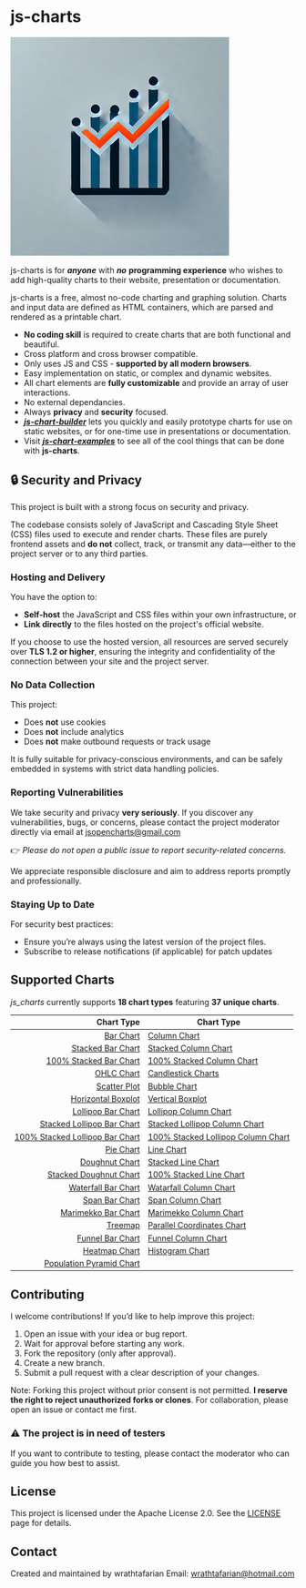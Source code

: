 # js-charts

![js-charts logo](./images/logo/js-charts-logo-medium-384x384.png)

js-charts is for ***anyone*** with ***no*** **programming experience** who wishes to add high-quality charts to their website, presentation or documentation.

js-charts is a free, almost no-code charting and graphing solution. Charts and input data are defined as HTML containers, which are parsed and rendered as a printable chart.

- **No coding skill** is required to create charts that are both functional and beautiful.
- Cross platform and cross browser compatible.
- Only uses JS and CSS - **supported by all modern browsers**.
- Easy implementation on static, or complex and dynamic websites.
- All chart elements are **fully customizable** and provide an array of user interactions.
- No external dependancies.
- Always **privacy** and **security** focused.
- ***[js-chart-builder](https://github.com/wrathtafarian/js-chart-builder)*** lets you quickly and easily prototype charts for use on static websites, or for one-time use in presentations or documentation.
- Visit ***[js-chart-examples](https://github.com/wrathtafarian/js-chart-examples)*** to see all of the cool things that can be done with **js-charts**.

## 🔒 Security and Privacy

This project is built with a strong focus on security and privacy.

The codebase consists solely of JavaScript and Cascading Style Sheet (CSS) files used to execute and render charts. These files are purely frontend assets and **do not** collect, track, or transmit any data—either to the project server or to any third parties.

### Hosting and Delivery

You have the option to:

 - **Self-host** the JavaScript and CSS files within your own infrastructure, or
 - **Link directly** to the files hosted on the project's official website.

If you choose to use the hosted version, all resources are served securely over **TLS 1.2 or higher**, ensuring the integrity and confidentiality of the connection between your site and the project server.

### No Data Collection

This project:

 - Does **not** use cookies
 - Does **not** include analytics
 - Does **not** make outbound requests or track usage

It is fully suitable for privacy-conscious environments, and can be safely embedded in systems with strict data handling policies.

### Reporting Vulnerabilities

We take security and privacy **very seriously**. If you discover any vulnerabilities, bugs, or concerns, please contact the project moderator directly via email at jsopencharts@gmail.com

👉 *Please do not open a public issue to report security-related concerns.*

We appreciate responsible disclosure and aim to address reports promptly and professionally.

### Staying Up to Date

For security best practices:

 - Ensure you’re always using the latest version of the project files.
 - Subscribe to release notifications (if applicable) for patch updates


## Supported Charts
_js_charts_ currently supports **18 chart types** featuring **37 unique charts**.

| Chart Type                      | Chart Type                         |
|--------------------------------:|------------------------------------|
| [Bar Chart](https://github.com/wrathtafarian/js-charts/wiki/Chart-Types-Bar-Charts)                               | [Column Chart](https://github.com/wrathtafarian/js-charts/wiki/Chart-Types-Column-Charts) |
| [Stacked Bar Chart](/wiki/charts/Bar%20Charts.md)                       | [Stacked Column Chart](/wiki/charts/Column%20Charts.md) |
| [100% Stacked Bar Chart](/wiki/charts/Bar%20Charts.md)                  | [100% Stacked Column Chart](/wiki/charts/Column%20Charts.md) |
| [OHLC Chart](/wiki/charts/Open-High-Low-Close%20Charts.md)              | [Candlestick Charts](/wiki/charts/Candlestick%20Charts.md) |
| [Scatter Plot](/wiki/charts/Scatter%20Plot.md)                          | [Bubble Chart](/wiki/charts/Bubble%20Charts.md) |
| [Horizontal Boxplot](/wiki/charts/Box%20Plot.md)                        | [Vertical Boxplot](/wiki/charts/Box%20Plot.md) |
| [Lollipop Bar Chart](/wiki/charts/Lollipop%20Charts.md)                 | [Lollipop Column Chart](/wiki/charts/Lollipop%20Charts.md) |
| [Stacked Lollipop Bar Chart](/wiki/charts/Lollipop%20Charts.md)         | [Stacked Lollipop Column Chart](/wiki/charts/Lollipop%20Charts.md) |
| [100% Stacked Lollipop Bar Chart](/wiki/charts/Lollipop%20Charts.md)    | [100% Stacked Lollipop Column Chart](/wiki/charts/Lollipop%20Charts.md) |
| [Pie Chart](/wiki/charts/Pie%20and%20Doughnut%20Charts.md)              | [Line Chart](/wiki/charts/Line%20Charts.md) |
| [Doughnut Chart](/wiki/charts/Pie%20and%20Doughnut%20Charts.md)         | [Stacked Line Chart](/wiki/charts/Line%20Charts.md) |
| [Stacked Doughnut Chart](/wiki/charts/Pie%20and%20Doughnut%20Charts.md) | [100% Stacked Line Chart](/wiki/charts/Line%20Charts.md) |
| [Waterfall Bar Chart](/wiki/charts/Waterfall%20Chart.md)                | [Watarfall Column Chart](/wiki/charts/Waterfall%20Chart.md) |
| [Span Bar Chart](/wiki/charts/Span%20Chart.md)                          | [Span Column Chart](/wiki/charts/Span%20Chart.md) |
| [Marimekko Bar Chart](/wiki/charts/Mekko%20Charts.md)                   | [Marimekko Column Chart](/wiki/charts/Mekko%20Charts.md) |
| [Treemap](/wiki/charts/Treemaps.md)                                     | [Parallel Coordinates Chart](/wiki/charts/Parallel%20Coordinates%20Charts.md) |
| [Funnel Bar Chart](/wiki/charts/Funnel%20Charts.md)                     | [Funnel Column Chart](/wiki/charts/Funnel%20Charts.md) |
| [Heatmap Chart](/wiki/charts/Heatmaps.md)                               | [Histogram Chart](/wiki/charts/Histograms.md) |
| [Population Pyramid Chart](/wiki/charts/Population%20Pyramid.md)        |                                    |

## Contributing
I welcome contributions! If you’d like to help improve this project:
1. Open an issue with your idea or bug report.
1. Wait for approval before starting any work.
1. Fork the repository (only after approval).
1. Create a new branch.
1. Submit a pull request with a clear description of your changes.

Note: Forking this project without prior consent is not permitted. __I reserve the right to reject unauthorized forks or clones__. For collaboration, please open an issue or contact me first.

### ⚠️ The project is in need of testers

If you want to contribute to testing, please contact the moderator who can guide you how best to assist.

##  License
This project is licensed under the Apache License 2.0. See the [LICENSE](./LICENSE) page for details.

## Contact

Created and maintained by wrathtafarian
    Email: wrathtafarian@hotmail.com
